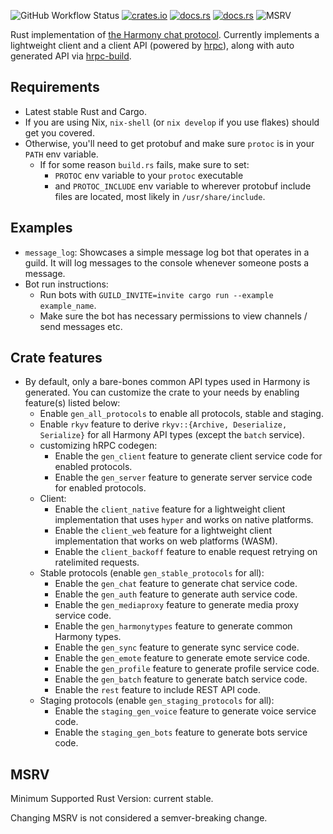 ![GitHub Workflow Status](https://img.shields.io/github/workflow/status/yusdacra/harmony_rust_sdk/Rust)
[![crates.io](https://img.shields.io/crates/v/harmony_rust_sdk)](https://crates.io/crates/harmony_rust_sdk)
[![docs.rs](https://docs.rs/harmony_rust_sdk/badge.svg)](https://docs.rs/harmony_rust_sdk)
[![docs.rs](https://img.shields.io/badge/docs-master-blue)](https://harmonyapp.io/harmony_rust_sdk)
![MSRV](https://img.shields.io/badge/MSRV-current%20stable-red)

Rust implementation of [the Harmony chat protocol](https://github.com/harmony-development).
Currently implements a lightweight client and a client API (powered by [hrpc](https://crates.io/crates/hrpc)),
along with auto generated API via [hrpc-build](https://crates.io/crates/hrpc-build).

## Requirements

- Latest stable Rust and Cargo.
- If you are using Nix, `nix-shell` (or `nix develop` if you use flakes) should
get you covered.
- Otherwise, you'll need to get protobuf and make sure `protoc` is in your `PATH`
env variable.
  - If for some reason `build.rs` fails, make sure to set:
    - `PROTOC` env variable to your `protoc` executable
    - and `PROTOC_INCLUDE` env variable to wherever protobuf include files are
    located, most likely in `/usr/share/include`.

## Examples

- `message_log`: Showcases a simple message log bot that operates in a guild.
It will log messages to the console whenever someone posts a message.
- Bot run instructions:
  - Run bots with `GUILD_INVITE=invite cargo run --example example_name`.
  - Make sure the bot has necessary permissions to view channels / send messages etc.

## Crate features

- By default, only a bare-bones common API types used in Harmony is generated.
You can customize the crate to your needs by enabling feature(s) listed below:
  - Enable `gen_all_protocols` to enable all protocols, stable and staging.
  - Enable `rkyv` feature to derive `rkyv::{Archive, Deserialize, Serialize}`
  for all Harmony API types (except the `batch` service).
  - customizing hRPC codegen:
    - Enable the `gen_client` feature to generate client service code for
    enabled protocols.
    - Enable the `gen_server` feature to generate server service code for
    enabled protocols.
  - Client:
    - Enable the `client_native` feature for a lightweight client implementation
    that uses `hyper` and works on native platforms.
    - Enable the `client_web` feature for a lightweight client implementation that
    works on web platforms (WASM).
    - Enable the `client_backoff` feature to enable request retrying on ratelimited
    requests.
  - Stable protocols (enable `gen_stable_protocols` for all):
    - Enable the `gen_chat` feature to generate chat service code.
    - Enable the `gen_auth` feature to generate auth service code.
    - Enable the `gen_mediaproxy` feature to generate media proxy service code.
    - Enable the `gen_harmonytypes` feature to generate common Harmony types.
    - Enable the `gen_sync` feature to generate sync service code.
    - Enable the `gen_emote` feature to generate emote service code.
    - Enable the `gen_profile` feature to generate profile service code.
    - Enable the `gen_batch` feature to generate batch service code.
    - Enable the `rest` feature to include REST API code.
  - Staging protocols (enable `gen_staging_protocols` for all):
    - Enable the `staging_gen_voice` feature to generate voice service code.
    - Enable the `staging_gen_bots` feature to generate bots service code.

## MSRV

Minimum Supported Rust Version: current stable.

Changing MSRV is not considered a semver-breaking change.
